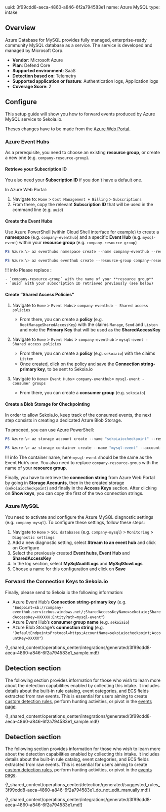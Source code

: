 uuid: 3f99cdd8-aeca-4860-a846-6f2a794583e1
name: Azure MySQL
type: intake

## Overview

Azure Database for MySQL provides fully managed, enterprise-ready community MySQL database as a service. The service is developed and managed by Microsoft Corp.

- **Vendor**: Microsoft Azure
- **Plan**: Defend Core
- **Supported environment**: SaaS
- **Detection based on**: Telemetry
- **Supported application or feature**: Authentication logs, Application logs	
- **Coverage Score**: 2

## Configure

This setup guide will show you how to forward events produced by Azure MySQL service to Sekoia.io.

Theses changes have to be made from the [Azure Web Portal](https://portal.azure.com).

### Azure Event Hubs

As a prerequisite, you need to choose an existing **resource group**, or create a new one (e.g. `company-resource-group`).

#### Retrieve your Subscription ID

You also need your **Subscription ID** if you don't have a default one. 

In Azure Web Portal:

1. Navigate to: `Home` > `Cost Management + Billing` > `Subscriptions`
2. From there, copy the relevant **Subscription ID** that will be used in the command line (e.g. `uuid`)

#### Create the Event Hubs

Use Azure PowerShell (within Cloud Shell interface for example) to create a **namespace** (e.g. `company-eventhub`) and a specific **Event Hub** (e.g. `mysql-event`) within your **resource group** (e.g. `company-resource-group`)

```powershell
PS Azure:\> az eventhubs namespace create --name company-eventhub --resource-group company-resource-group --enable-kafka true --subscription uuid
```

```powershell
PS Azure:\> az eventhubs eventhub create --resource-group company-resource-group --namespace-name company-eventhub --name mysql-event --message-retention 3 --partition-count 4 --subscription uuid
```

!!! info
    Please replace :

    - `company-resource-group` with the name of your **resource group**
    - `uuid` with your subscription ID retrieved previously (see below)

#### Create “Shared Access Policies”

1. Navigate to `Home` > `Event Hubs`> `company-eventhub - Shared access policies`
    - From there, you can create a **policy** (e.g. `RootManageSharedAccessKey`) with the claims `Manage`, `Send` and `Listen` and note the **Primary Key** that will be used as the **SharedAccessKey**

2. Navigate to `Home` > `Event Hubs` > `company-eventhub` > `mysql-event - Shared access policies`
    - From there, you can create a **policy** (e.g. `sekoiaio`) with the claims `Listen`
    - Once created, click on the policy and save the **Connection string-primary key**, to be sent to Sekoia.io

5. Navigate to `Home`> `Event Hubs`> `company-eventhub`> `mysql-event - Consumer groups`
    - From there, you can create a **consumer group** (e.g. `sekoiaio`)

#### Create a Blob Storage for Checkpointing

In order to allow Sekoia.io, keep track of the consumed events, the next step consists in creating a dedicated Azure Blob Storage.

To proceed, you can use Azure PowerShell:

```powershell
PS Azure:\> az storage account create --name "sekoiaiocheckpoint" --resource-group "company-resource-group"
```

```powershell
PS Azure:\> az storage container create --name "mysql-event" --account-name "sekoiaiocheckpoint"
```

!!! info
    The container name, here `mysql-event` should be the same as the Event Hub’s one.
    You also need to replace `company-resource-group` with the name of your **resource group**.

Finally, you have to retrieve the **connection string** from Azure Web Portal by going in **Storage Accounts**, then in the created storage (`sekoiaiocheckpoint`) and finally in the **Access Keys** section. After clicking on **Show keys**, you can copy the first of the two connection strings.

### Azure MySQL

You need to activate and configure the Azure MySQL diagnostic settings (e.g. `company-mysql`).
To configure these settings, follow these steps: 

1. Navigate to `Home` > `SQL databases` (e.g. `company-mysql`) > `Monitoring` > `Diagnostic settings`
2. Add a new diagnostic setting, select **Stream to an event hub** and click on Configure
3. Select the previously created **Event hubs**, **Event Hub** and **SharedAccessKey**
4. In the log section, select **MySqlAuditLogs** and **MySqlSlowLogs**
5. Choose a name for this configuration and click on **Save**

### Forward the Connection Keys to Sekoia.io

Finally, please send to Sekoia.io the following information:

- Azure Event Hub’s **Connection string-primary key** (e.g. `"Endpoint=sb://company-eventhub.servicebus.windows.net/;SharedAccessKeyName=sekoiaio;SharedAccessKey=XXXXXX;EntityPath=mysql-event"`)
- Azure Event Hub’s **consumer group name** (e.g. `sekoiaio`)
- Azure Blob Storage’s **connection string** (e.g. `"DefaultEndpointsProtocol=https;AccountName=sekoiaiocheckpoint;AccountKey=XXXXX"`)

{!_shared_content/operations_center/integrations/generated/3f99cdd8-aeca-4860-a846-6f2a794583e1_sample.md!}

## Detection section

The following section provides information for those who wish to learn more about the detection capabilities enabled by collecting this intake. It includes details about the built-in rule catalog, event categories, and ECS fields extracted from raw events. This is essential for users aiming to create [custom detection rules](/docs/xdr/features/detect/sigma.md), perform hunting activities, or pivot in the [events page](/docs/xdr/features/investigate/events.md).

{!_shared_content/operations_center/integrations/generated/3f99cdd8-aeca-4860-a846-6f2a794583e1_sample.md!}

## Detection section

The following section provides information for those who wish to learn more about the detection capabilities enabled by collecting this intake. It includes details about the built-in rule catalog, event categories, and ECS fields extracted from raw events. This is essential for users aiming to create [custom detection rules](/docs/xdr/features/detect/sigma.md), perform hunting activities, or pivot in the [events page](/docs/xdr/features/investigate/events.md).

{!_shared_content/operations_center/detection/generated/suggested_rules_3f99cdd8-aeca-4860-a846-6f2a794583e1_do_not_edit_manually.md!}

{!_shared_content/operations_center/integrations/generated/3f99cdd8-aeca-4860-a846-6f2a794583e1.md!}
